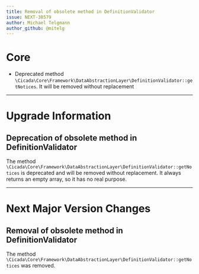 ```yaml
---
title: Removal of obsolete method in DefinitionValidator
issue: NEXT-38579
author: Michael Telgmann
author_github: @mitelg
---
```

# Core
* Deprecated method `\Cicada\Core\Framework\DataAbstractionLayer\DefinitionValidator::getNotices`. It will be removed without replacement
___
# Upgrade Information
## Deprecation of obsolete method in DefinitionValidator
The method `\Cicada\Core\Framework\DataAbstractionLayer\DefinitionValidator::getNotices` is deprecated and will be removed without replacement.
It always returns an empty array, so it has no real purpose.
___
# Next Major Version Changes
## Removal of obsolete method in DefinitionValidator
The method `\Cicada\Core\Framework\DataAbstractionLayer\DefinitionValidator::getNotices` was removed.
